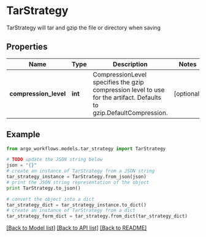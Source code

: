 # TarStrategy

TarStrategy will tar and gzip the file or directory when saving

## Properties

Name | Type | Description | Notes
------------ | ------------- | ------------- | -------------
**compression_level** | **int** | CompressionLevel specifies the gzip compression level to use for the artifact. Defaults to gzip.DefaultCompression. | [optional] 

## Example

```python
from argo_workflows.models.tar_strategy import TarStrategy

# TODO update the JSON string below
json = "{}"
# create an instance of TarStrategy from a JSON string
tar_strategy_instance = TarStrategy.from_json(json)
# print the JSON string representation of the object
print TarStrategy.to_json()

# convert the object into a dict
tar_strategy_dict = tar_strategy_instance.to_dict()
# create an instance of TarStrategy from a dict
tar_strategy_form_dict = tar_strategy.from_dict(tar_strategy_dict)
```
[[Back to Model list]](../README.md#documentation-for-models) [[Back to API list]](../README.md#documentation-for-api-endpoints) [[Back to README]](../README.md)


